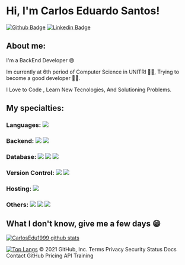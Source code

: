 # Hi, I'm Carlos Eduardo Santos!

[![Github Badge](https://img.shields.io/badge/-Github-000?style=flat-square&logo=Github&logoColor=white&link=https://github.com/peguimasid)](https://github.com/CarlosEdu1999)
[![Linkedin Badge](https://img.shields.io/badge/-LinkedIn-blue?style=flat-square&logo=Linkedin&logoColor=white&link=https://www.linkedin.com/in/carlos-eduardo-769b59208/)](https://www.linkedin.com/in/guilhermo-masid-494677b8/)


## About me:

I'm a BackEnd Developer :smile:

Im currently at 6th period of Computer Science in UNITRI 👨‍🎓, Trying to become a good developer 👨‍💻.

I Love to Code , Learn New Tecnologies, And Solutioning Problems.


## My specialties:

### Languages: <img src="https://img.shields.io/badge/Java-ED8B00?style=for-the-badge&logo=java&logoColor=white" />


### Backend: <img src="https://img.shields.io/badge/Java-ED8B00?style=for-the-badge&logo=java&logoColor=white" />  <img src="https://img.shields.io/badge/Spring-6DB33F?style=for-the-badge&logo=spring&logoColor=white" />

### Database: <img src ="https://img.shields.io/badge/postgres-%23316192.svg?&style=for-the-badge&logo=postgresql&logoColor=white"/>  <img src ="https://img.shields.io/badge/MongoDB-%234ea94b.svg?&style=for-the-badge&logo=mongodb&logoColor=white"/> <img src ="https://img.shields.io/badge/MySQL-00000F?style=for-the-badge&logo=mysql&logoColor=white"/> 

### Version Control: <img src="https://img.shields.io/badge/git%20-F05032.svg?&style=for-the-badge&logo=git&logoColor=white"/> <img src="https://img.shields.io/badge/github%20-%23121011.svg?&style=for-the-badge&logo=github&logoColor=white"/> 
### Hosting: <img src="https://img.shields.io/badge/heroku%20-%23430098.svg?&style=for-the-badge&logo=heroku&logoColor=white"/> 
### Others: <img src="https://img.shields.io/badge/docker%20-%230db7ed.svg?&style=for-the-badge&logo=docker&logoColor=white"/> <img src="https://img.shields.io/badge/Postman-FF6C37?style=for-the-badge&logo=Postman&logoColor=white" /> <img src="https://img.shields.io/badge/Junit5-25A162?style=for-the-badge&logo=junit5&logoColor=white" />

## What I don't know, give me a few days 😁

[![CarlosEdu1999 github stats](https://github-readme-stats.vercel.app/api?username=CarlosEdu1999&show_icons=true&title_color=fff&icon_color=37aaff&text_color=f8f8f2&bg_color=171c24&count_private=true)](https://github.com/CarlosEdu1999)

[![Top Langs](https://github-readme-stats.vercel.app/api/top-langs/?username=CarlosEdu1999&layout=compact&title_color=fff&text_color=f8f8f2&hide=java&bg_color=171c24)](https://github.com/CarlosEdu1999)
© 2021 GitHub, Inc.
Terms
Privacy
Security
Status
Docs
Contact GitHub
Pricing
API
Training
